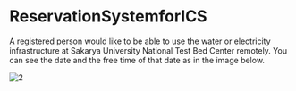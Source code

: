 # ReservationSystemforICS

A registered person would like to be able to use the water or electricity infrastructure at Sakarya University National Test Bed Center remotely. You can see the date and the free time of that date as in the image below.

![2](https://user-images.githubusercontent.com/47140243/213258790-2fbbebfc-f0a7-4e36-9b01-8af2a8926420.PNG)

